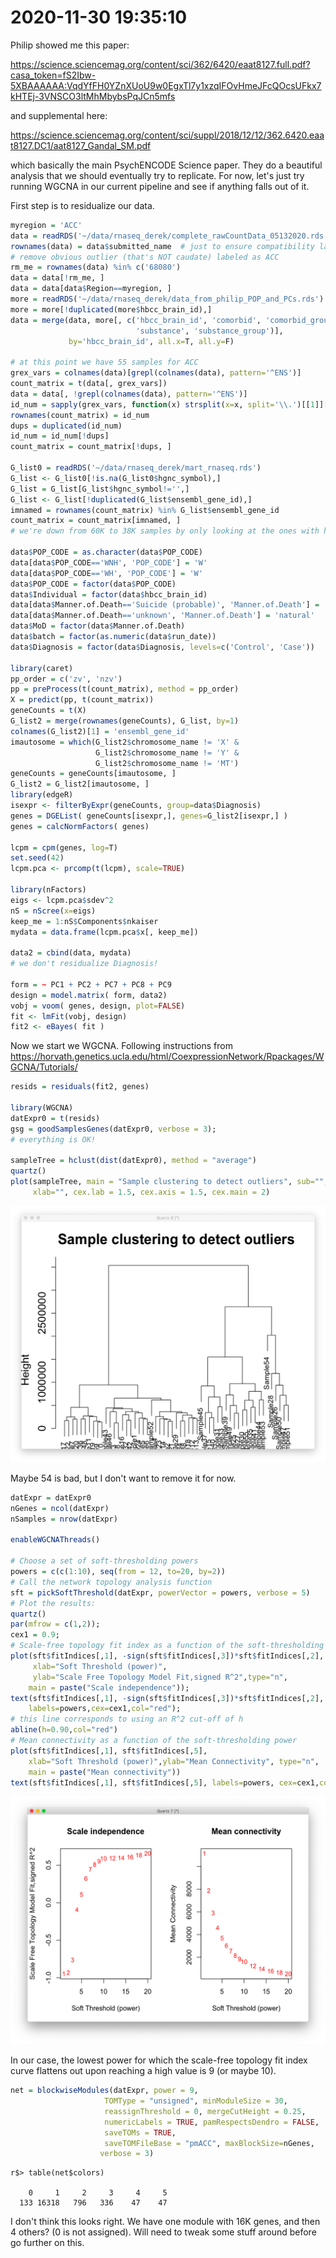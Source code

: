 # 2020-11-30 19:35:10

Philip showed me this paper:

https://science.sciencemag.org/content/sci/362/6420/eaat8127.full.pdf?casa_token=fS2Ibw-5XBAAAAAA:VqdYfFH0YZnXUoU9w0EgxTl7y1xzqIFOvHmeJFcQOcsUFkx7kHTEj-3VNSCO3ltMhMbybsPqJCn5mfs

and supplemental here:

https://science.sciencemag.org/content/sci/suppl/2018/12/12/362.6420.eaat8127.DC1/aat8127_Gandal_SM.pdf

which basically the main PsychENCODE Science paper. They do a beautiful analysis
that we should eventually try to replicate. For now, let's just try running
WGCNA in our current pipeline and see if anything falls out of it.

First step is to residualize our data.

```r
myregion = 'ACC'
data = readRDS('~/data/rnaseq_derek/complete_rawCountData_05132020.rds')
rownames(data) = data$submitted_name  # just to ensure compatibility later
# remove obvious outlier (that's NOT caudate) labeled as ACC
rm_me = rownames(data) %in% c('68080')
data = data[!rm_me, ]
data = data[data$Region==myregion, ]
more = readRDS('~/data/rnaseq_derek/data_from_philip_POP_and_PCs.rds')
more = more[!duplicated(more$hbcc_brain_id),]
data = merge(data, more[, c('hbcc_brain_id', 'comorbid', 'comorbid_group',
                            'substance', 'substance_group')],
             by='hbcc_brain_id', all.x=T, all.y=F)

# at this point we have 55 samples for ACC
grex_vars = colnames(data)[grepl(colnames(data), pattern='^ENS')]
count_matrix = t(data[, grex_vars])
data = data[, !grepl(colnames(data), pattern='^ENS')]
id_num = sapply(grex_vars, function(x) strsplit(x=x, split='\\.')[[1]][1])
rownames(count_matrix) = id_num
dups = duplicated(id_num)
id_num = id_num[!dups]
count_matrix = count_matrix[!dups, ]

G_list0 = readRDS('~/data/rnaseq_derek/mart_rnaseq.rds')
G_list <- G_list0[!is.na(G_list0$hgnc_symbol),]
G_list = G_list[G_list$hgnc_symbol!='',]
G_list <- G_list[!duplicated(G_list$ensembl_gene_id),]
imnamed = rownames(count_matrix) %in% G_list$ensembl_gene_id
count_matrix = count_matrix[imnamed, ]
# we're down from 60K to 38K samples by only looking at the ones with hgnc symbol. We might be losing too much here, so it's a step to reconsider in the future

data$POP_CODE = as.character(data$POP_CODE)
data[data$POP_CODE=='WNH', 'POP_CODE'] = 'W'
data[data$POP_CODE=='WH', 'POP_CODE'] = 'W'
data$POP_CODE = factor(data$POP_CODE)
data$Individual = factor(data$hbcc_brain_id)
data[data$Manner.of.Death=='Suicide (probable)', 'Manner.of.Death'] = 'Suicide'
data[data$Manner.of.Death=='unknown', 'Manner.of.Death'] = 'natural'
data$MoD = factor(data$Manner.of.Death)
data$batch = factor(as.numeric(data$run_date))
data$Diagnosis = factor(data$Diagnosis, levels=c('Control', 'Case'))

library(caret)
pp_order = c('zv', 'nzv')
pp = preProcess(t(count_matrix), method = pp_order)
X = predict(pp, t(count_matrix))
geneCounts = t(X)
G_list2 = merge(rownames(geneCounts), G_list, by=1)
colnames(G_list2)[1] = 'ensembl_gene_id'
imautosome = which(G_list2$chromosome_name != 'X' &
                   G_list2$chromosome_name != 'Y' &
                   G_list2$chromosome_name != 'MT')
geneCounts = geneCounts[imautosome, ]
G_list2 = G_list2[imautosome, ]
library(edgeR)
isexpr <- filterByExpr(geneCounts, group=data$Diagnosis)
genes = DGEList( geneCounts[isexpr,], genes=G_list2[isexpr,] ) 
genes = calcNormFactors( genes)

lcpm = cpm(genes, log=T)
set.seed(42)
lcpm.pca <- prcomp(t(lcpm), scale=TRUE)

library(nFactors)
eigs <- lcpm.pca$sdev^2
nS = nScree(x=eigs)
keep_me = 1:nS$Components$nkaiser
mydata = data.frame(lcpm.pca$x[, keep_me])

data2 = cbind(data, mydata)
# we don't residualize Diagnosis!

form = ~ PC1 + PC2 + PC7 + PC8 + PC9
design = model.matrix( form, data2)
vobj = voom( genes, design, plot=FALSE)
fit <- lmFit(vobj, design)
fit2 <- eBayes( fit )
```

Now we start we WGCNA. Following instructions from
https://horvath.genetics.ucla.edu/html/CoexpressionNetwork/Rpackages/WGCNA/Tutorials/


```r
resids = residuals(fit2, genes)

library(WGCNA)
datExpr0 = t(resids)
gsg = goodSamplesGenes(datExpr0, verbose = 3);
# everything is OK!

sampleTree = hclust(dist(datExpr0), method = "average")
quartz()
plot(sampleTree, main = "Sample clustering to detect outliers", sub="",
     xlab="", cex.lab = 1.5, cex.axis = 1.5, cex.main = 2)
```

![](images/2020-11-30-19-46-02.png)

Maybe 54 is bad, but I don't want to remove it for now.

```r
datExpr = datExpr0
nGenes = ncol(datExpr)
nSamples = nrow(datExpr)

enableWGCNAThreads()

# Choose a set of soft-thresholding powers
powers = c(c(1:10), seq(from = 12, to=20, by=2))
# Call the network topology analysis function
sft = pickSoftThreshold(datExpr, powerVector = powers, verbose = 5)
# Plot the results:
quartz()
par(mfrow = c(1,2));
cex1 = 0.9;
# Scale-free topology fit index as a function of the soft-thresholding power
plot(sft$fitIndices[,1], -sign(sft$fitIndices[,3])*sft$fitIndices[,2],
     xlab="Soft Threshold (power)",
     ylab="Scale Free Topology Model Fit,signed R^2",type="n",
    main = paste("Scale independence"));
text(sft$fitIndices[,1], -sign(sft$fitIndices[,3])*sft$fitIndices[,2],
    labels=powers,cex=cex1,col="red");
# this line corresponds to using an R^2 cut-off of h
abline(h=0.90,col="red")
# Mean connectivity as a function of the soft-thresholding power
plot(sft$fitIndices[,1], sft$fitIndices[,5],
    xlab="Soft Threshold (power)",ylab="Mean Connectivity", type="n",
    main = paste("Mean connectivity"))
text(sft$fitIndices[,1], sft$fitIndices[,5], labels=powers, cex=cex1,col="red")
```

![](images/2020-11-30-19-55-28.png)

In our case, the lowest power for which the scale-free topology fit index curve
flattens out upon reaching a high value is 9 (or maybe 10).

```r
net = blockwiseModules(datExpr, power = 9,
                     TOMType = "unsigned", minModuleSize = 30,
                     reassignThreshold = 0, mergeCutHeight = 0.25,
                     numericLabels = TRUE, pamRespectsDendro = FALSE,
                     saveTOMs = TRUE,
                     saveTOMFileBase = "pmACC", maxBlockSize=nGenes,
                    verbose = 3)
```

```
r$> table(net$colors)                                                                                                                                               

    0     1     2     3     4     5 
  133 16318   796   336    47    47 
```

I don't think this looks right. We have one module with 16K genes, and then 4
others? (0 is not assigned). Will need to tweak some stuff around before  go
further on this. 